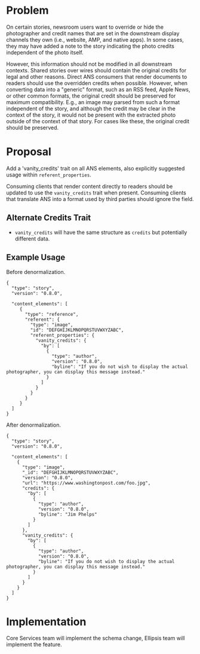 # Problem

On certain stories, newsroom users want to override or hide the photographer and credit names that are set in the downstream display channels they own (i.e., website, AMP, and native apps). In some cases, they may have added a note to the story indicating the photo credits independent of the photo itself.

However, this information should not be modified in all downstream contexts. Shared stories over wires should contain the original credits for legal and other reasons. Direct ANS consumers that render documents to readers should use the overridden credits when possible.  However, when converting data into a "generic" format, such as an RSS feed, Apple News, or other common formats, the original credit should be preserved for maximum compatibility. E.g., an image may parsed from such a format independent of the story, and although the credit may be clear in the context of the story, it would not be present with the extracted photo outside of the context of that story. For cases like these, the original credit should be preserved.


# Proposal

Add a 'vanity_credits' trait on all ANS elements, also explicitly suggested usage within `referent_properties`.

Consuming clients that render content directly to readers should be updated to use the `vanity_credits` trait when present.
Consuming clients that translate ANS into a format used by third parties should ignore the field.


## Alternate Credits Trait

* `vanity_credits` will have the same structure as `credits` but potentially different data. 


## Example Usage

Before denormalization.

```
{
  "type": "story",
  "version": "0.8.0",
   
  "content_elements": [
     {
       "type": "reference",
       "referent": {
         "type": "image",
         "id": "DEFGHIJKLMNOPQRSTUVWXYZABC",
         "referent_properties": {
           "vanity_credits": {
             "by": [
               {
                 "type": "author",
                 "version": "0.8.0",
                 "byline": "If you do not wish to display the actual photographer, you can display this message instead."
               }
             ]
           }
         }
       }
     }
  ]
}
```

After denormalization.

```
{
  "type": "story",
  "version": "0.8.0",
   
  "content_elements": [
    {
      "type": "image",
      "_id": "DEFGHIJKLMNOPQRSTUVWXYZABC",
      "version": "0.8.0",
      "url": "https://www.washingtonpost.com/foo.jpg",
      "credits": {
        "by": [
          {
            "type": "author",
            "version": "0.8.0",
            "byline": "Jim Phelps"
          }
        ]
      },  
      "vanity_credits": {
        "by": [
          {
            "type": "author",
            "version": "0.8.0",
            "byline": "If you do not wish to display the actual photographer, you can display this message instead."
          }
        ]
      }
    }
  ]
}
```

# Implementation

Core Services team will implement the schema change, Ellipsis team will implement the feature.
